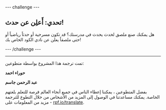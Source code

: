 --- challenge ---

## تحدي: أَعلِن عن حدث!

هل يمكنك صنع ملصق لحدث يحدث في مدرستك؟ قد تكون مسرحية أو حدثاً رياضياً أو حتى ملصقاً يعلن عن نادي الكود الخاص بك!

--- /challenge ---

***
تمت ترجمة هذا المشروع بواسطة متطوعين:

**حوراء احمد**

**عبد الرحمن جاسم**

بفضل المتطوعين ، يمكننا إعطاء الناس في جميع أنحاء العالم فرصة للتعلم بلغتهم الخاصة. يمكنك مساعدتنا في الوصول إلى المزيد من الأشخاص من خلال التطوع للترجمة - مزيد من المعلومات على [rpf.io/translate](https://rpf.io/translate).